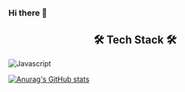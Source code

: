### Hi there 👋
<h2 align="center"> 🛠 Tech Stack 🛠 </h2>

 ![Javascript](https://img.shields.io/badge/Javascript-F7DF1E.svg?&style=for-the-badge&logo=Javascript&logoColor=white)




[![Anurag's GitHub stats](https://github-readme-stats.vercel.app/api?username=ggalmury)](https://github.com/anuraghazra/github-readme-stats)
<!--
**ggalmury/ggalmury** is a ✨ _special_ ✨ repository because its `README.md` (this file) appears on your GitHub profile.

Here are some ideas to get you started:

- 🔭 I’m currently working on ...
- 🌱 I’m currently learning ...
- 👯 I’m looking to collaborate on ...
- 🤔 I’m looking for help with ...
- 💬 Ask me about ...
- 📫 How to reach me: ...
- 😄 Pronouns: ...
- ⚡ Fun fact: ...
-->
